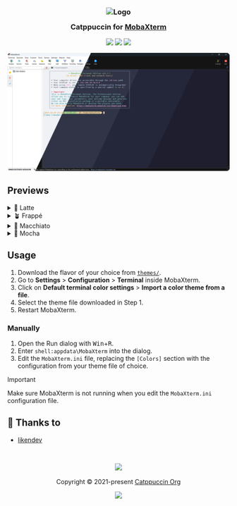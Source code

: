 <h3 align="center">
	<img src="https://raw.githubusercontent.com/catppuccin/catppuccin/main/assets/logos/exports/1544x1544_circle.png" width="100" alt="Logo"/><br/>
	<img src="https://raw.githubusercontent.com/catppuccin/catppuccin/main/assets/misc/transparent.png" height="30" width="0px"/>
	Catppuccin for <a href="https://mobaxterm.mobatek.net/">MobaXterm</a>
	<img src="https://raw.githubusercontent.com/catppuccin/catppuccin/main/assets/misc/transparent.png" height="30" width="0px"/>
</h3>

<p align="center">
	<a href="https://github.com/catppuccin/mobaxterm/stargazers"><img src="https://img.shields.io/github/stars/catppuccin/mobaxterm?colorA=363a4f&colorB=b7bdf8&style=for-the-badge"></a>
	<a href="https://github.com/catppuccin/mobaxterm/issues"><img src="https://img.shields.io/github/issues/catppuccin/mobaxterm?colorA=363a4f&colorB=f5a97f&style=for-the-badge"></a>
	<a href="https://github.com/catppuccin/mobaxterm/contributors"><img src="https://img.shields.io/github/contributors/catppuccin/mobaxterm?colorA=363a4f&colorB=a6da95&style=for-the-badge"></a>
</p>

<p align="center">
	<img src="/assets/preview.webp"/>
</p>

## Previews

<details>
<summary>🌻 Latte</summary>
<img src="assets/latte.webp"/>
</details>
<details>
<summary>🪴 Frappé</summary>
<img src="assets/frappe.webp"/>
</details>
<details>
<summary>🌺 Macchiato</summary>
<img src="assets/macchiato.webp"/>
</details>
<details>
<summary>🌿 Mocha</summary>
<img src="assets/mocha.webp"/>
</details>

## Usage

1. Download the flavor of your choice from [`themes/`](./themes/).
2. Go to **Settings** > **Configuration** > **Terminal** inside MobaXterm.
3. Click on **Default terminal color settings** > **Import a color theme from a file**.
4. Select the theme file downloaded in Step 1.
5. Restart MobaXterm.

### Manually

1. Open the Run dialog with <kbd>Win</kbd>+<kbd>R</kbd>.
2. Enter `shell:appdata\MobaXterm` into the dialog.
3. Edit the `MobaXterm.ini` file, replacing the `[Colors]` section with the configuration from your theme file of choice.

> [!IMPORTANT]
> Make sure MobaXterm is not running when you edit the `MobaXterm.ini` configuration file.

## 💝 Thanks to

- [likendev](https://github.com/likendev)

&nbsp;

<p align="center">
	<img src="https://raw.githubusercontent.com/catppuccin/catppuccin/main/assets/footers/gray0_ctp_on_line.svg?sanitize=true" />
</p>

<p align="center">
	Copyright &copy; 2021-present <a href="https://github.com/catppuccin" target="_blank">Catppuccin Org</a>
</p>

<p align="center">
	<a href="https://github.com/catppuccin/catppuccin/blob/main/LICENSE"><img src="https://img.shields.io/static/v1.svg?style=for-the-badge&label=License&message=MIT&logoColor=d9e0ee&colorA=363a4f&colorB=b7bdf8"/></a>
</p>
